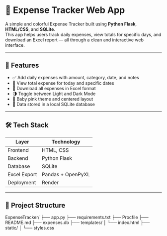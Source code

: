 # 💸 Expense Tracker Web App

A simple and colorful Expense Tracker built using **Python Flask**, **HTML/CSS**, and **SQLite**.  
This app helps users track daily expenses, view totals for specific days, and download an Excel report — all through a clean and interactive web interface.

---

## 🚀 Features

- ✅ Add daily expenses with amount, category, date, and notes
- 📅 View total expense for today and specific dates
- 📁 Download all expenses in Excel format
- 🌗 Toggle between Light and Dark Mode
- 🎨 Baby pink theme and centered layout
- 🧾 Data stored in a local SQLite database

---

## 🛠️ Tech Stack

| Layer       | Technology            |
|-------------|------------------------|
| Frontend    | HTML, CSS              |
| Backend     | Python Flask           |
| Database    | SQLite                 |
| Excel Export| Pandas + OpenPyXL      |
| Deployment  | Render                 |

---

## 📁 Project Structure
ExpenseTracker/
├── app.py
├── requirements.txt
├── Procfile
├── README.md
├── expenses.db
├── templates/
│ └── index.html
├── static/
│ └── styles.css

